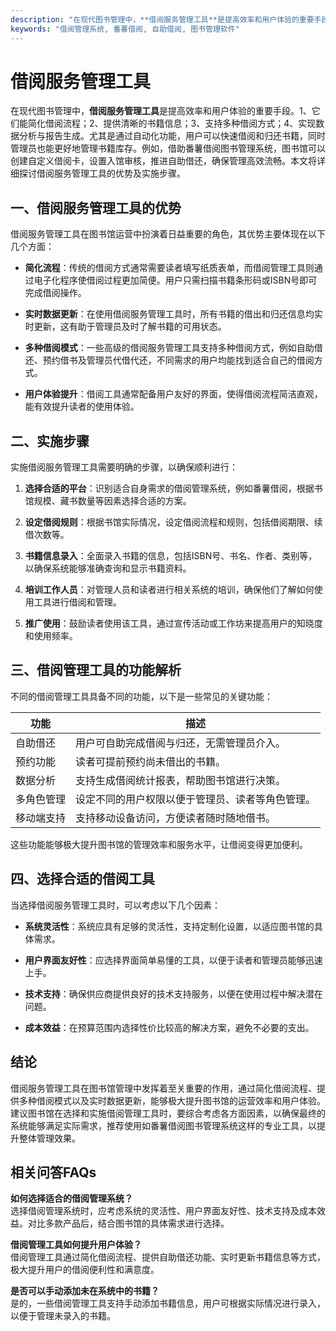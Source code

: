 ```yaml
---
description: "在现代图书管理中，**借阅服务管理工具**是提高效率和用户体验的重要手段。1、它们能简化借阅流程；2、提供清晰的书籍信息；3、支持多种借阅方式；4、实现数据分析与报告生成。尤其是通过自动化功能，用户可以快速借阅和归还书籍，同时管理员也能更好地管理书籍库存。例如，借助番薯借阅图书管理系统，图书馆可以创建自定义借阅卡，设置入馆审核，推进自助借还，确保管理高效流畅。本文将详细探讨借阅服务管理工具的优势及实施步骤。"
keywords: "借阅管理系统, 番薯借阅, 自助借阅, 图书管理软件"
---
```

# 借阅服务管理工具

在现代图书管理中，**借阅服务管理工具**是提高效率和用户体验的重要手段。1、它们能简化借阅流程；2、提供清晰的书籍信息；3、支持多种借阅方式；4、实现数据分析与报告生成。尤其是通过自动化功能，用户可以快速借阅和归还书籍，同时管理员也能更好地管理书籍库存。例如，借助番薯借阅图书管理系统，图书馆可以创建自定义借阅卡，设置入馆审核，推进自助借还，确保管理高效流畅。本文将详细探讨借阅服务管理工具的优势及实施步骤。

## 一、借阅服务管理工具的优势

借阅服务管理工具在图书馆运营中扮演着日益重要的角色，其优势主要体现在以下几个方面：

- **简化流程**：传统的借阅方式通常需要读者填写纸质表单，而借阅管理工具则通过电子化程序使借阅过程更加简便。用户只需扫描书籍条形码或ISBN号即可完成借阅操作。
  
- **实时数据更新**：在使用借阅服务管理工具时，所有书籍的借出和归还信息均实时更新，这有助于管理员及时了解书籍的可用状态。

- **多种借阅模式**：一些高级的借阅服务管理工具支持多种借阅方式，例如自助借还、预约借书及管理员代借代还，不同需求的用户均能找到适合自己的借阅方式。

- **用户体验提升**：借阅工具通常配备用户友好的界面，使得借阅流程简洁直观，能有效提升读者的使用体验。

## 二、实施步骤

实施借阅服务管理工具需要明确的步骤，以确保顺利进行：

1. **选择合适的平台**：识别适合自身需求的借阅管理系统，例如番薯借阅，根据书馆规模、藏书数量等因素选择合适的方案。

2. **设定借阅规则**：根据书馆实际情况，设定借阅流程和规则，包括借阅期限、续借次数等。

3. **书籍信息录入**：全面录入书籍的信息，包括ISBN号、书名、作者、类别等，以确保系统能够准确查询和显示书籍资料。

4. **培训工作人员**：对管理人员和读者进行相关系统的培训，确保他们了解如何使用工具进行借阅和管理。

5. **推广使用**：鼓励读者使用该工具，通过宣传活动或工作坊来提高用户的知晓度和使用频率。

## 三、借阅管理工具的功能解析

不同的借阅管理工具具备不同的功能，以下是一些常见的关键功能：

| 功能         | 描述                                   |
|--------------|----------------------------------------|
| 自助借还     | 用户可自助完成借阅与归还，无需管理员介入。 |
| 预约功能     | 读者可提前预约尚未借出的书籍。               |
| 数据分析     | 支持生成借阅统计报表，帮助图书馆进行决策。    |
| 多角色管理   | 设定不同的用户权限以便于管理员、读者等角色管理。|
| 移动端支持   | 支持移动设备访问，方便读者随时随地借书。       |

这些功能能够极大提升图书馆的管理效率和服务水平，让借阅变得更加便利。

## 四、选择合适的借阅工具

当选择借阅服务管理工具时，可以考虑以下几个因素：

- **系统灵活性**：系统应具有足够的灵活性，支持定制化设置，以适应图书馆的具体需求。

- **用户界面友好性**：应选择界面简单易懂的工具，以便于读者和管理员能够迅速上手。

- **技术支持**：确保供应商提供良好的技术支持服务，以便在使用过程中解决潜在问题。

- **成本效益**：在预算范围内选择性价比较高的解决方案，避免不必要的支出。

## 结论

借阅服务管理工具在图书馆管理中发挥着至关重要的作用，通过简化借阅流程、提供多种借阅模式以及实时数据更新，能够极大提升图书馆的运营效率和用户体验。建议图书馆在选择和实施借阅管理工具时，要综合考虑各方面因素，以确保最终的系统能够满足实际需求，推荐使用如番薯借阅图书管理系统这样的专业工具，以提升整体管理效果。

## 相关问答FAQs

**如何选择适合的借阅管理系统？**  
选择借阅管理系统时，应考虑系统的灵活性、用户界面友好性、技术支持及成本效益。对比多款产品后，结合图书馆的具体需求进行选择。

**借阅管理工具如何提升用户体验？**  
借阅管理工具通过简化借阅流程、提供自助借还功能、实时更新书籍信息等方式，极大提升用户的借阅便利性和满意度。

**是否可以手动添加未在系统中的书籍？**  
是的，一些借阅管理工具支持手动添加书籍信息，用户可根据实际情况进行录入，以便于管理未录入的书籍。
